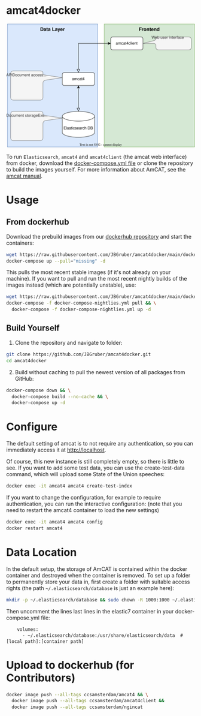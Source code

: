 
# amcat4docker

![flow](amcat-flow-docker.drawio.svg)

To run `Elasticsearch`, `amcat4` and `amcat4client` (the amcat web interface) from docker, download the [docker-compose.yml file](https://raw.githubusercontent.com/JBGruber/amcat4docker/main/docker-compose.yml) or clone the repository to build the images yourself.
For more information about AmCAT, see the [amcat manual](https://amcat-book.netlify.app/).

# Usage
## From dockerhub

Download the prebuild images from our [dockerhub repository](https://hub.docker.com/u/ccsamsterdam) and start the containers:

``` bash
wget https://raw.githubusercontent.com/JBGruber/amcat4docker/main/docker-compose.yml
docker-compose up --pull="missing" -d
```

This pulls the most recent stable images (if it's not already on your machine).
If you want to pull and run the most recent nightly builds of the images instead (which are potentially unstable), use:
<!--  It would be easier to use `docker-compose -f docker-compose-nightlies.yml up --pull="always" -d`, but this does not pull the newest nightlies for some reason -->

``` bash
wget https://raw.githubusercontent.com/JBGruber/amcat4docker/main/docker-compose-nightlies.yml
docker-compose -f docker-compose-nightlies.yml pull && \
  docker-compose -f docker-compose-nightlies.yml up -d
```

## Build Yourself

1. Clone the repository and navigate to folder:

``` bash
git clone https://github.com/JBGruber/amcat4docker.git
cd amcat4docker
```

2. Build without caching to pull the newest version of all packages from GitHub:

``` bash
docker-compose down && \
  docker-compose build --no-cache && \
  docker-compose up -d
```

# Configure

The default setting of amcat is to not require any authentication, so you can immediately access it at <http://localhost>.

Of course, this new instance is still completely empty, so there is little to see. If you want to add some test data, you can use the create-test-data command, which will upload some State of the Union speeches:

``` bash
docker exec -it amcat4 amcat4 create-test-index
```

If you want to change the configuration, for example to require authentication, you can run the interactive configuration:
(note that you need to restart the amcat4 container to load the new settings)

```bash
docker exec -it amcat4 amcat4 config
docker restart amcat4
```

# Data Location

In the default setup, the storage of AmCAT is contained within the docker container and destroyed when the container is removed.
To set up a folder to permanently store your data in, first create a folder with suitable access rights (the path `~/.elasticsearch/database` is just an example here):

``` bash
mkdir -p ~/.elasticsearch/database && sudo chown -R 1000:1000 ~/.elasticsearch/database
```

Then uncomment the lines last lines in the elastic7 container in your docker-compose.yml file:

```
    volumes: 
      - ~/.elasticsearch/database:/usr/share/elasticsearch/data  # [local path]:[container path]
```

# Upload to dockerhub (for Contributors)

``` bash
docker image push --all-tags ccsamsterdam/amcat4 && \
  docker image push --all-tags ccsamsterdam/amcat4client && 
  docker image push --all-tags ccsamsterdam/ngincat
```
